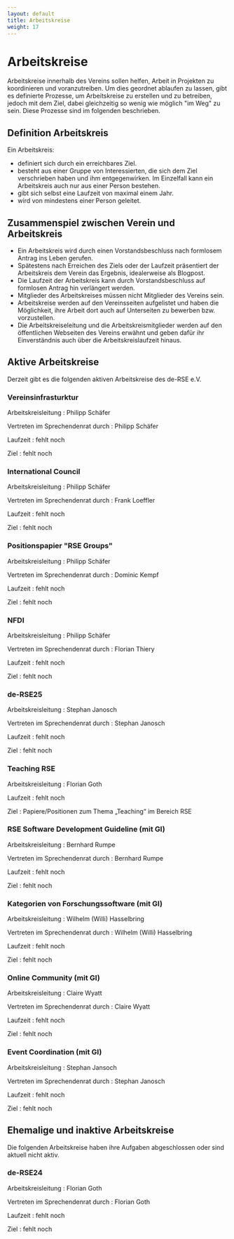 ```yaml
---
layout: default
title: Arbeitskreise
weight: 17
---        
```


# Arbeitskreise

Arbeitskreise innerhalb des Vereins sollen helfen, Arbeit in Projekten zu koordinieren und voranzutreiben.
Um dies geordnet ablaufen zu lassen, gibt es definierte Prozesse, um Arbeitskreise zu erstellen und zu betreiben, jedoch mit dem Ziel, dabei gleichzeitig so wenig wie möglich "im Weg" zu sein.
Diese Prozesse sind im folgenden beschrieben.

## Definition Arbeitskreis

Ein Arbeitskreis:
- definiert sich durch ein erreichbares Ziel.
- besteht aus einer Gruppe von Interessierten, die sich dem Ziel verschrieben haben und ihm entgegenwirken. Im Einzelfall kann ein Arbeitskreis auch nur aus einer Person bestehen.
- gibt sich selbst eine Laufzeit von maximal einem Jahr.
- wird von mindestens einer Person geleitet.

## Zusammenspiel zwischen Verein und Arbeitskreis

- Ein Arbeitskreis wird durch einen Vorstandsbeschluss nach formlosem Antrag ins Leben gerufen.
- Spätestens nach Erreichen des Ziels oder der Laufzeit präsentiert der Arbeitskreis dem Verein das Ergebnis, idealerweise als Blogpost.
- Die Laufzeit der Arbeitskreis kann durch Vorstandsbeschluss auf formlosen Antrag hin verlängert werden.
- Mitglieder des Arbeitskreises müssen nicht Mitglieder des Vereins sein.
- Arbeitskreise werden auf den Vereinsseiten aufgelistet und haben die Möglichkeit, ihre Arbeit dort auch auf Unterseiten zu bewerben bzw. vorzustellen.
- Die Arbeitskreiseleitung und die Arbeitskreismitglieder werden auf den öffentlichen Webseiten des Vereins erwähnt und geben dafür ihr Einverständnis auch über die Arbeitskreislaufzeit hinaus.

## Aktive Arbeitskreise

Derzeit gibt es die folgenden aktiven Arbeitskreise des de-RSE e.V.

### Vereinsinfrasturktur

Arbeitskreisleitung
: Philipp Schäfer

Vertreten im Sprechendenrat durch
: Philipp Schäfer

Laufzeit
: fehlt noch

Ziel
: fehlt noch

### International Council

Arbeitskreisleitung
: Philipp Schäfer

Vertreten im Sprechendenrat durch
: Frank Loeffler

Laufzeit
: fehlt noch

Ziel
: fehlt noch

### Positionspapier "RSE Groups"

Arbeitskreisleitung
: Philipp Schäfer

Vertreten im Sprechendenrat durch
: Dominic Kempf

Laufzeit
: fehlt noch

Ziel
: fehlt noch

### NFDI

Arbeitskreisleitung
: Philipp Schäfer

Vertreten im Sprechendenrat durch
: Florian Thiery

Laufzeit
: fehlt noch

Ziel
: fehlt noch

### de-RSE25

Arbeitskreisleitung
: Stephan Janosch

Vertreten im Sprechendenrat durch
: Stephan Janosch

Laufzeit
: fehlt noch

Ziel
: fehlt noch

### Teaching RSE

Arbeitskreisleitung
: Florian Goth

Laufzeit
: fehlt noch

Ziel
: Papiere/Positionen zum Thema „Teaching“ im Bereich RSE

### RSE Software Development Guideline (mit GI)

Arbeitskreisleitung
: Bernhard Rumpe

Vertreten im Sprechendenrat durch
: Bernhard Rumpe

Laufzeit
: fehlt noch

Ziel
: fehlt noch

### Kategorien von Forschungssoftware (mit GI)

Arbeitskreisleitung
: Wilhelm (Willi) Hasselbring

Vertreten im Sprechendenrat durch
: Wilhelm (Willi) Hasselbring

Laufzeit
: fehlt noch

Ziel
: fehlt noch

### Online Community (mit GI)

Arbeitskreisleitung
: Claire Wyatt

Vertreten im Sprechendenrat durch
: Claire Wyatt

Laufzeit
: fehlt noch

Ziel
: fehlt noch

### Event Coordination (mit GI)

Arbeitskreisleitung
: Stephan Jansoch

Vertreten im Sprechendenrat durch
: Stephan Janosch

Laufzeit
: fehlt noch

Ziel
: fehlt noch

## Ehemalige und inaktive Arbeitskreise

Die folgenden Arbeitskreise haben ihre Aufgaben abgeschlossen oder sind aktuell nicht aktiv.

### de-RSE24

Arbeitskreisleitung
: Florian Goth

Vertreten im Sprechendenrat durch
: Florian Goth

Laufzeit
: fehlt noch

Ziel
: fehlt noch
